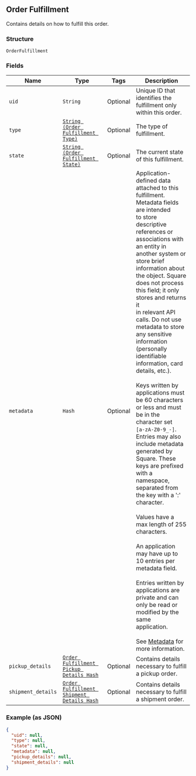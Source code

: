 ## Order Fulfillment

Contains details on how to fulfill this order.

### Structure

`OrderFulfillment`

### Fields

| Name | Type | Tags | Description |
|  --- | --- | --- | --- |
| `uid` | `String` | Optional | Unique ID that identifies the fulfillment only within this order. |
| `type` | [`String (Order Fulfillment Type)`](/doc/models/order-fulfillment-type.md) | Optional | The type of fulfillment. |
| `state` | [`String (Order Fulfillment State)`](/doc/models/order-fulfillment-state.md) | Optional | The current state of this fulfillment. |
| `metadata` | `Hash` | Optional | Application-defined data attached to this fulfillment. Metadata fields are intended<br>to store descriptive references or associations with an entity in another system or store brief<br>information about the object. Square does not process this field; it only stores and returns it<br>in relevant API calls. Do not use metadata to store any sensitive information (personally<br>identifiable information, card details, etc.).<br><br>Keys written by applications must be 60 characters or less and must be in the character set<br>`[a-zA-Z0-9_-]`. Entries may also include metadata generated by Square. These keys are prefixed<br>with a namespace, separated from the key with a ':' character.<br><br>Values have a max length of 255 characters.<br><br>An application may have up to 10 entries per metadata field.<br><br>Entries written by applications are private and can only be read or modified by the same<br>application.<br><br>See [Metadata](https://developer.squareup.com/docs/build-basics/metadata) for more information. |
| `pickup_details` | [`Order Fulfillment Pickup Details Hash`](/doc/models/order-fulfillment-pickup-details.md) | Optional | Contains details necessary to fulfill a pickup order. |
| `shipment_details` | [`Order Fulfillment Shipment Details Hash`](/doc/models/order-fulfillment-shipment-details.md) | Optional | Contains details necessary to fulfill a shipment order. |

### Example (as JSON)

```json
{
  "uid": null,
  "type": null,
  "state": null,
  "metadata": null,
  "pickup_details": null,
  "shipment_details": null
}
```

